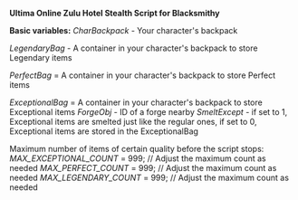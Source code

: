 **Ultima Online Zulu Hotel Stealth Script for Blacksmithy**

    
**Basic variables:**
_CharBackpack_ - Your character's backpack

_LegendaryBag_ - A container in your character's backpack to store Legendary items

_PerfectBag_ = A container in your character's backpack to store Perfect items

_ExceptionalBag_ = A container in your character's backpack to store Exceptional items
_ForgeObj_ - ID of a forge nearby
_SmeltExcept_ - if set to 1, Exceptional items are smelted just like the regular ones, if set to 0, Exceptional items are stored in the ExceptionalBag

Maximum number of items of certain quality before the script stops:
_MAX_EXCEPTIONAL_COUNT_ = 999;  // Adjust the maximum count as needed
_MAX_PERFECT_COUNT_ = 999;      // Adjust the maximum count as needed
_MAX_LEGENDARY_COUNT_ = 999;    // Adjust the maximum count as needed
